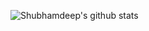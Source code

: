 
![Shubhamdeep's github stats](https://github-readme-stats.vercel.app/api?username=joaopandolfi&show_icons=true&hide_border=true&count_private=true)
